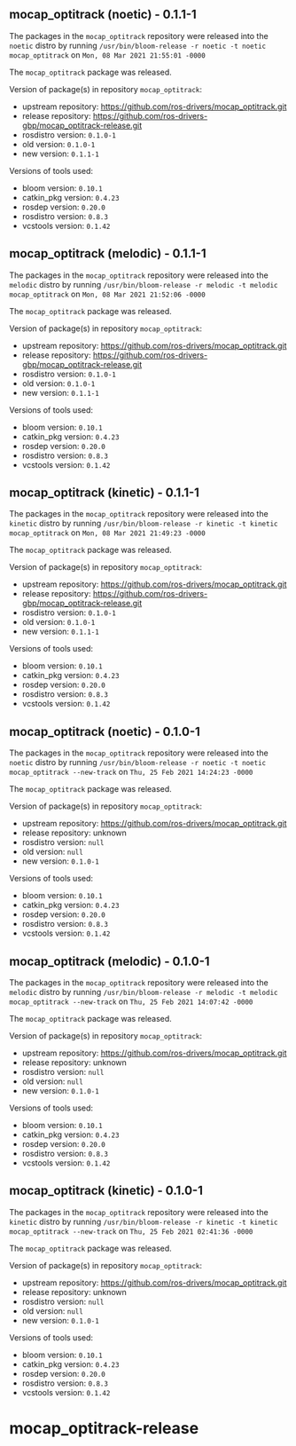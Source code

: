 ## mocap_optitrack (noetic) - 0.1.1-1

The packages in the `mocap_optitrack` repository were released into the `noetic` distro by running `/usr/bin/bloom-release -r noetic -t noetic mocap_optitrack` on `Mon, 08 Mar 2021 21:55:01 -0000`

The `mocap_optitrack` package was released.

Version of package(s) in repository `mocap_optitrack`:

- upstream repository: https://github.com/ros-drivers/mocap_optitrack.git
- release repository: https://github.com/ros-drivers-gbp/mocap_optitrack-release.git
- rosdistro version: `0.1.0-1`
- old version: `0.1.0-1`
- new version: `0.1.1-1`

Versions of tools used:

- bloom version: `0.10.1`
- catkin_pkg version: `0.4.23`
- rosdep version: `0.20.0`
- rosdistro version: `0.8.3`
- vcstools version: `0.1.42`


## mocap_optitrack (melodic) - 0.1.1-1

The packages in the `mocap_optitrack` repository were released into the `melodic` distro by running `/usr/bin/bloom-release -r melodic -t melodic mocap_optitrack` on `Mon, 08 Mar 2021 21:52:06 -0000`

The `mocap_optitrack` package was released.

Version of package(s) in repository `mocap_optitrack`:

- upstream repository: https://github.com/ros-drivers/mocap_optitrack.git
- release repository: https://github.com/ros-drivers-gbp/mocap_optitrack-release.git
- rosdistro version: `0.1.0-1`
- old version: `0.1.0-1`
- new version: `0.1.1-1`

Versions of tools used:

- bloom version: `0.10.1`
- catkin_pkg version: `0.4.23`
- rosdep version: `0.20.0`
- rosdistro version: `0.8.3`
- vcstools version: `0.1.42`


## mocap_optitrack (kinetic) - 0.1.1-1

The packages in the `mocap_optitrack` repository were released into the `kinetic` distro by running `/usr/bin/bloom-release -r kinetic -t kinetic mocap_optitrack` on `Mon, 08 Mar 2021 21:49:23 -0000`

The `mocap_optitrack` package was released.

Version of package(s) in repository `mocap_optitrack`:

- upstream repository: https://github.com/ros-drivers/mocap_optitrack.git
- release repository: https://github.com/ros-drivers-gbp/mocap_optitrack-release.git
- rosdistro version: `0.1.0-1`
- old version: `0.1.0-1`
- new version: `0.1.1-1`

Versions of tools used:

- bloom version: `0.10.1`
- catkin_pkg version: `0.4.23`
- rosdep version: `0.20.0`
- rosdistro version: `0.8.3`
- vcstools version: `0.1.42`


## mocap_optitrack (noetic) - 0.1.0-1

The packages in the `mocap_optitrack` repository were released into the `noetic` distro by running `/usr/bin/bloom-release -r noetic -t noetic mocap_optitrack --new-track` on `Thu, 25 Feb 2021 14:24:23 -0000`

The `mocap_optitrack` package was released.

Version of package(s) in repository `mocap_optitrack`:

- upstream repository: https://github.com/ros-drivers/mocap_optitrack.git
- release repository: unknown
- rosdistro version: `null`
- old version: `null`
- new version: `0.1.0-1`

Versions of tools used:

- bloom version: `0.10.1`
- catkin_pkg version: `0.4.23`
- rosdep version: `0.20.0`
- rosdistro version: `0.8.3`
- vcstools version: `0.1.42`


## mocap_optitrack (melodic) - 0.1.0-1

The packages in the `mocap_optitrack` repository were released into the `melodic` distro by running `/usr/bin/bloom-release -r melodic -t melodic mocap_optitrack --new-track` on `Thu, 25 Feb 2021 14:07:42 -0000`

The `mocap_optitrack` package was released.

Version of package(s) in repository `mocap_optitrack`:

- upstream repository: https://github.com/ros-drivers/mocap_optitrack.git
- release repository: unknown
- rosdistro version: `null`
- old version: `null`
- new version: `0.1.0-1`

Versions of tools used:

- bloom version: `0.10.1`
- catkin_pkg version: `0.4.23`
- rosdep version: `0.20.0`
- rosdistro version: `0.8.3`
- vcstools version: `0.1.42`


## mocap_optitrack (kinetic) - 0.1.0-1

The packages in the `mocap_optitrack` repository were released into the `kinetic` distro by running `/usr/bin/bloom-release -r kinetic -t kinetic mocap_optitrack --new-track` on `Thu, 25 Feb 2021 02:41:36 -0000`

The `mocap_optitrack` package was released.

Version of package(s) in repository `mocap_optitrack`:

- upstream repository: https://github.com/ros-drivers/mocap_optitrack.git
- release repository: unknown
- rosdistro version: `null`
- old version: `null`
- new version: `0.1.0-1`

Versions of tools used:

- bloom version: `0.10.1`
- catkin_pkg version: `0.4.23`
- rosdep version: `0.20.0`
- rosdistro version: `0.8.3`
- vcstools version: `0.1.42`


# mocap_optitrack-release
